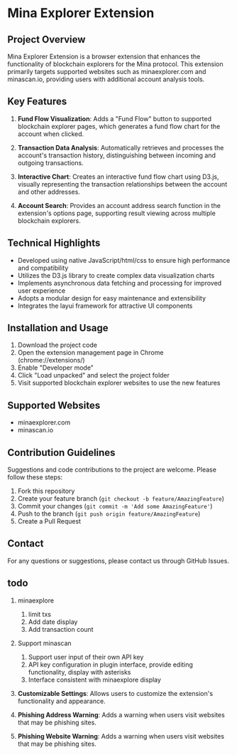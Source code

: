 # Mina Explorer Extension

## Project Overview

Mina Explorer Extension is a browser extension that enhances the functionality of blockchain explorers for the Mina protocol. This extension primarily targets supported websites such as minaexplorer.com and minascan.io, providing users with additional account analysis tools.

## Key Features

1. **Fund Flow Visualization**: Adds a "Fund Flow" button to supported blockchain explorer pages, which generates a fund flow chart for the account when clicked.

2. **Transaction Data Analysis**: Automatically retrieves and processes the account's transaction history, distinguishing between incoming and outgoing transactions.

3. **Interactive Chart**: Creates an interactive fund flow chart using D3.js, visually representing the transaction relationships between the account and other addresses.

4. **Account Search**: Provides an account address search function in the extension's options page, supporting result viewing across multiple blockchain explorers.


## Technical Highlights

- Developed using native JavaScript/html/css to ensure high performance and compatibility
- Utilizes the D3.js library to create complex data visualization charts
- Implements asynchronous data fetching and processing for improved user experience
- Adopts a modular design for easy maintenance and extensibility
- Integrates the layui framework for attractive UI components

## Installation and Usage

1. Download the project code
2. Open the extension management page in Chrome (chrome://extensions/)
3. Enable "Developer mode"
4. Click "Load unpacked" and select the project folder
5. Visit supported blockchain explorer websites to use the new features

## Supported Websites

- minaexplorer.com
- minascan.io

## Contribution Guidelines

Suggestions and code contributions to the project are welcome. Please follow these steps:

1. Fork this repository
2. Create your feature branch (`git checkout -b feature/AmazingFeature`)
3. Commit your changes (`git commit -m 'Add some AmazingFeature'`)
4. Push to the branch (`git push origin feature/AmazingFeature`)
5. Create a Pull Request


## Contact

For any questions or suggestions, please contact us through GitHub Issues.


## todo

1. minaexplore
    1. limit txs
    2. Add date display
    3. Add transaction count

2. Support minascan
    1. Support user input of their own API key
    2. API key configuration in plugin interface, provide editing functionality, display with asterisks
    3. Interface consistent with minaexplore display

3. **Customizable Settings**: Allows users to customize the extension's functionality and appearance.

4. **Phishing Address Warning**: Adds a warning when users visit websites that may be phishing sites.

5. **Phishing Website Warning**: Adds a warning when users visit websites that may be phishing sites.


